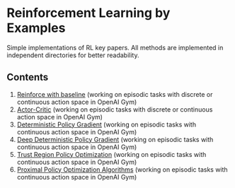 # Reinforcement Learning by Examples

Simple implementations of RL key papers.
All methods are implemented in independent directories for better readability.

## Contents

1. [Reinforce with baseline](https://github.com/medipixel/reinforcement_learning_examples/tree/master/reinforce) (working on episodic tasks with discrete or continuous action space in OpenAI Gym)
2. [Actor-Critic](https://github.com/medipixel/reinforcement_learning_examples/tree/master/actor-critic) (working on episodic tasks with discrete or continuous action space in OpenAI Gym)
3. [Deterministic Policy Gradient](https://github.com/medipixel/reinforcement_learning_examples/tree/master/dpg-on-policy) (working on episodic tasks with continuous action space in OpenAI Gym)
4. [Deep Deterministic Policy Gradient](https://github.com/medipixel/reinforcement_learning_examples/tree/master/ddpg) (working on episodic tasks with continuous action space in OpenAI Gym)
5. [Trust Region Policy Optimization](https://github.com/medipixel/reinforcement_learning_examples/tree/master/trpo) (working on episodic tasks with continuous action space in OpenAI Gym)
6. [Proximal Policy Optimization Algorithms](https://github.com/medipixel/reinforcement_learning_examples/tree/master/ppo) (working on episodic tasks with continuous action space in OpenAI Gym)
